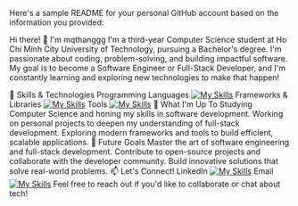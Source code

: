Here's a sample README for your personal GitHub account based on the information you provided:

Hi there! 👋 I'm mqthanggg
I'm a third-year Computer Science student at Ho Chi Minh City University of Technology, pursuing a Bachelor's degree. I'm passionate about coding, problem-solving, and building impactful software. My goal is to become a Software Engineer or Full-Stack Developer, and I'm constantly learning and exploring new technologies to make that happen!

🔧 Skills & Technologies
Programming Languages
[![My Skills](https://skillicons.dev/icons?i=c,cpp,py,java,js,ts,html,css,php)](https://skillicons.dev)
Frameworks & Libraries
[![My Skills](https://skillicons.dev/icons?i=angular,vue,express,tailwind,bootstrap)](https://skillicons.dev)
Tools
[![My Skills](https://skillicons.dev/icons?i=git,github,docker)](https://skillicons.dev)
🌱 What I'm Up To
Studying Computer Science and honing my skills in software development.
Working on personal projects to deepen my understanding of full-stack development.
Exploring modern frameworks and tools to build efficient, scalable applications.
🎯 Future Goals
Master the art of software engineering and full-stack development.
Contribute to open-source projects and collaborate with the developer community.
Build innovative solutions that solve real-world problems.
📫 Let's Connect!
LinkedIn [![My Skills](https://skillicons.dev/icons?i=linkedin)](https://www.linkedin.com/in/th%C4%83ng-mai-qu%E1%BB%91c-7a8191358/)
Email [![My Skills](https://skillicons.dev/icons?i=gmail)](maiquocthang0304@gmail.com)
Feel free to reach out if you'd like to collaborate or chat about tech!
